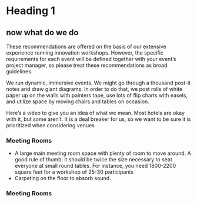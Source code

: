 # Heading 1 
## now what do we do

These recommendations are offered on the basis of our extensive experience running innovation workshops. However, the specific requirements for each event will be defined together with your event’s project manager, so please treat these recommendations as broad guidelines.

We run dynamic, immersive events. We might go through a thousand post-it notes and draw giant diagrams. In order to do that, we post rolls of white paper up on the walls with painters tape, use lots of flip charts with easels, and utilize space by moving chairs and tables on occasion.

Here’s​ a video to give you an idea of what we mean. Most hotels are okay with it, but some aren’t. It is a deal breaker for us, so we want to be sure it is prioritized when considering venues

### Meeting Rooms
  * A large main meeting room space with plenty of room to move around. A good rule of thumb: it should be twice the size necessary to seat everyone at small round tables. For instance, you need 1800-2200 square feet for a workshop of 25-30 participants
  * Carpeting on the floor to absorb sound.
  
  
### Meeting Rooms
